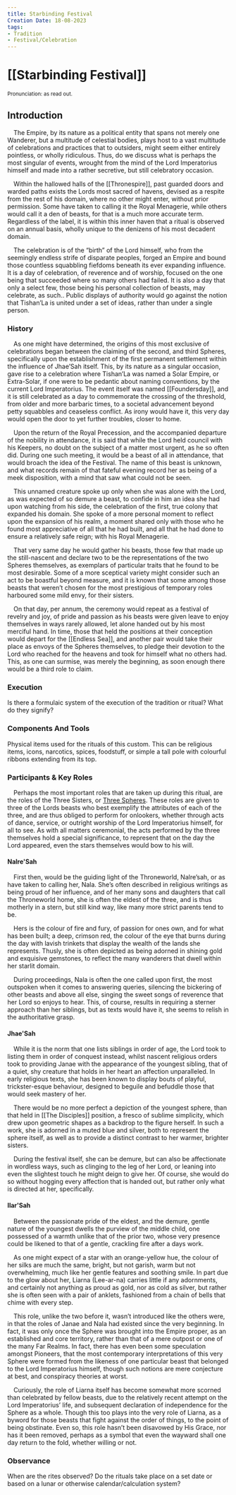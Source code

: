 ```yaml
---
title: Starbinding Festival
Creation Date: 18-08-2023
tags:
- Tradition
- Festival/Celebration
---
```


# [[Starbinding Festival]]
<small>Pronunciation: as read out.</small>

## Introduction
&emsp;The Empire, by its nature as a political entity that spans not merely one Wanderer, but a multitude of celestial bodies, plays host to a vast multitude of celebrations and practices that to outsiders, might seem either entirely pointless, or wholly ridiculous. Thus, do we discuss what is perhaps the most singular of events, wrought from the mind of the Lord Imperatorius himself and made into a rather secretive, but still celebratory occasion.

&emsp;Within the hallowed halls of the [[Thronespire]], past guarded doors and warded paths exists the Lords most sacred of havens, devised as a respite from the rest of his domain, where no other might enter, without prior permission. Some have taken to calling it the Royal Menagerie, while others would call it a den of beasts, for that is a much more accurate term. Regardless of the label, it is within this inner haven that a ritual is observed on an annual basis, wholly unique to the denizens of his most decadent domain.

&emsp;The celebration is of the “birth” of the Lord himself, who from the seemingly endless strife of disparate peoples, forged an Empire and bound those countless squabbling fiefdoms beneath its ever expanding influence. It is a day of celebration, of reverence and of worship, focused on the one being that succeeded where so many others had failed. It is also a day that only a select few, those being his personal collection of beasts, may celebrate, as such.. Public displays of authority would go against the notion that Tishan’La is united under a set of ideas, rather than under a single person.

### History
&emsp;As one might have determined, the origins of this most exclusive of celebrations began between the claiming of the second, and third Spheres, specifically upon the establishment of the first permanent settlement within the influence of Jhae’Sah itself. This, by its nature as a singular occasion, gave rise to a celebration where Tishan’La was named a Solar Empire, or Extra-Solar, if one were to be pedantic about naming conventions, by the current Lord Imperatorius. The event itself was named [[Foundersday]], and it is still celebrated as a day to commemorate the crossing of the threshold, from older and more barbaric times, to a societal advancement beyond petty squabbles and ceaseless conflict. As irony would have it, this very day would open the door to yet further troubles, closer to home.

&emsp;Upon the return of the Royal Precession, and the accompanied departure of the nobility in attendance, it is said that while the Lord held council with his Keepers, no doubt on the subject of a matter most urgent, as he so often did. During one such meeting, it would be a beast of all in attendance, that would broach the idea of the Festival. The name of this beast is unknown, and what records remain of that fateful evening record her as being of a meek disposition, with a mind that saw what could not be seen.

&emsp;This unnamed creature spoke up only when she was alone with the Lord, as was expected of so demure a beast, to confide in him an idea she had upon watching from his side, the celebration of the first, true colony that expanded his domain. She spoke of a more personal moment to reflect upon the expansion of his realm, a moment shared only with those who he found most appreciative of all that he had built, and all that he had done to ensure a relatively safe reign; with his Royal Menagerie.

&emsp;That very same day he would gather his beasts, those few that made up the still-nascent and declare two to be the representations of the two Spheres themselves, as exemplars of particular traits that he found to be most desirable. Some of a more sceptical variety might consider such an act to be boastful beyond measure, and it is known that some among those beasts that weren’t chosen for the most prestigious of temporary roles harboured some mild envy, for their sisters.

&emsp;On that day, per annum, the ceremony would repeat as a festival of revelry and joy, of pride and passion as his beasts were given leave to enjoy themselves in ways rarely allowed, let alone handed out by his most merciful hand. In time, those that held the positions at their conception would depart for the [[Endless Sea]], and another pair would take their place as envoys of the Spheres themselves, to pledge their devotion to the Lord who reached for the heavens and took for himself what no others had. This, as one can surmise, was merely the beginning, as soon enough there would be a third role to claim.

### Execution
Is there a formulaic system of the execution of the tradition or ritual? What do they signify?

### Components And Tools
Physical items used for the rituals of this custom. This can be religious items, icons, narcotics, spices, foodstuff, or simple a tall pole with colourful ribbons extending from its top.

### Participants & Key Roles
&emsp;Perhaps the most important roles that are taken up during this ritual, are the roles of the Three Sisters, or [Three Spheres](../Locations/Three%20Spheres.md). These roles are given to three of the Lords beasts who best exemplify the attributes of each of the three, and are thus obliged to perform for onlookers, whether through acts of dance, service, or outright worship of the Lord Imperatorius himself, for all to see. As with all matters ceremonial, the acts performed by the three themselves hold a special significance, to represent that on the day the Lord appeared, even the stars themselves would bow to his will.

#### Nalre'Sah
&emsp;First then, would be the guiding light of the Throneworld, Nalre’sah, or as have taken to calling her, Nala. She’s often described in religious writings as being proud of her influence, and of her many sons and daughters that call the Throneworld home, she is often the eldest of the three, and is thus motherly in a stern, but still kind way, like many more strict parents tend to be.

&emsp;Hers is the colour of fire and fury, of passion for ones own, and for what has been built; a deep, crimson red, the colour of the eye that burns during the day with lavish trinkets that display the wealth of the lands she represents. Thusly, she is often depicted as being adorned in shining gold and exquisive gemstones, to reflect the many wanderers that dwell within her starlit domain.

&emsp;During proceedings, Nala is often the one called upon first, the most outspoken when it comes to answering queries, silencing the bickering of other beasts and above all else, singing the sweet songs of reverence that her Lord so enjoys to hear. This, of course, results in requiring a sterner approach than her siblings, but as texts would have it, she seems to relish in the authoritative grasp.

#### Jhae'Sah
&emsp;While it is the norm that one lists siblings in order of age, the Lord took to listing them in order of conquest instead, whilst nascent religious orders took to providing Janae with the appearance of the youngest sibling, that of a quiet, shy creature that holds in her heart an affection unparalleled. In early religious texts, she has been known to display bouts of playful, trickster-esque behaviour, designed to beguile and befuddle those that would seek mastery of her.

&emsp;There would be no more perfect a depiction of the youngest sphere, than that held in [[The Disciples]] position, a fresco of sublime simplicity, which drew upon geometric shapes as a backdrop to the figure herself. In such a work, she is adorned in a muted blue and silver, both to represent the sphere itself, as well as to provide a distinct contrast to her warmer, brighter sisters.

&emsp;During the festival itself, she can be demure, but can also be affectionate in wordless ways, such as clinging to the leg of her Lord, or leaning into even the slightest touch he might deign to give her. Of course, she would do so without hogging every affection that is handed out, but rather only what is directed at her, specifically.

#### Ilar'Sah
&emsp;Between the passionate pride of the eldest, and the demure, gentle nature of the youngest dwells the purview of the middle child, one possessed of a warmth unlike that of the prior two, whose very presence could be likened to that of a gentle, crackling fire after a days work.

&emsp;As one might expect of a star with an orange-yellow hue, the colour of her silks are much the same, bright, but not garish, warm but not overwhelming, much like her gentle features and soothing smile. In part due to the glow about her, Liarna (Lee-ar-na) carries little if any adornments, and certainly not anything as proud as gold, nor as cold as silver, but rather she is often seen with a pair of anklets, fashioned from a chain of bells that chime with every step.

&emsp;This role, unlike the two before it, wasn’t introduced like the others were, in that the roles of Janae and Nala had existed since the very beginning. In fact, it was only once the Sphere was brought into the Empire proper, as an established and core territory, rather than that of a mere outpost or one of the many Far Realms. In fact, there has even been some speculation amongst Pioneers, that the most contemporary interpretations of this very Sphere were formed from the likeness of one particular beast that belonged to the Lord Imperatorius himself, though such notions are mere conjecture at best, and conspiracy theories at worst.

&emsp;Curiously, the role of Liarna itself has become somewhat more scorned than celebrated by fellow beasts, due to the relatively recent attempt on the Lord Imperatorius’ life, and subsequent declaration of independence for the Sphere as a whole. Though this too plays into the very role of Liarna, as a byword for those beasts that fight against the order of things, to the point of being obstinate. Even so, this role hasn’t been disavowed by His Grace, nor has it been removed, perhaps as a symbol that even the wayward shall one day return to the fold, whether willing or not.

### Observance
When are the rites observed? Do the rituals take place on a set date or based on a lunar or otherwise calendar/calculation system?